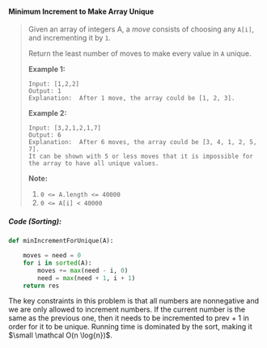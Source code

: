 #### Minimum Increment to Make Array Unique

> Given an array of integers A, a _move_ consists of choosing any `A[i]`, and incrementing it by `1`.
>
> Return the least number of moves to make every value in `A` unique.
>
> **Example 1:**
>
> ```
> Input: [1,2,2]
> Output: 1
> Explanation:  After 1 move, the array could be [1, 2, 3].
> ```
>
> **Example 2:**
>
> ```
> Input: [3,2,1,2,1,7]
> Output: 6
> Explanation:  After 6 moves, the array could be [3, 4, 1, 2, 5, 7].
> It can be shown with 5 or less moves that it is impossible for the array to have all unique values.
> ```
>
> **Note:**
>
> 1. `0 <= A.length <= 40000`
> 2. `0 <= A[i] < 40000`

##### Code \(Sorting\):

```py
def minIncrementForUnique(A):

    moves = need = 0
    for i in sorted(A):
        moves += max(need - i, 0)
        need = max(need + 1, i + 1)
    return res

```

The key constraints in this problem is that all numbers are nonnegative and we are only allowed to increment numbers. If the current number is the same as the previous one, then it needs to be incremented to prev + 1 in order for it to be unique. Running time is dominated by the sort, making it $\small \mathcal O(n \log{n})$.

